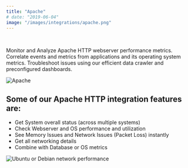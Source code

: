 ```yaml
---
title: "Apache"
# date: "2019-06-04"
image: "/images/integrations/apache.png"
---
```


 


Monitor and Analyze Apache HTTP webserver performance metrics. Correlate events and metrics from applications and its operating system metrics. Troubleshoot issues using our efficient data crawler and preconfigured dashboards.


![Apache](/images/integrations/posts/apache.png)


## Some of our Apache HTTP integration features are:

* Get System overall status (across multiple systems)
* Check Webserver and OS performance and utilization
* See Memory Issues and Network Issues (Packet Loss) instantly
* Get all networking details
* Combine with Database or OS metrics
 

![Ubuntu or Debian network performance](/images/integrations/posts/debian_net.png)

